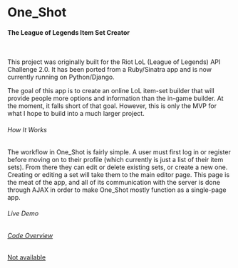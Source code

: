 <h1>One_Shot</h1>
<h4>The League of Legends Item Set Creator</h4>
<br>
<p>This project was originally built for the Riot LoL (League of Legends) API Challenge 2.0.  It has been ported from a Ruby/Sinatra app and is now currently running on Python/Django.</p>

<p>The goal of this app is to create an online LoL item-set builder that will provide people more options and information than the in-game builder.  At the moment, it falls short of that goal.  However, this is only the MVP for what I hope to build into a much larger project.</p>

<h6>How It Works</h6>
<p>The workflow in One_Shot is fairly simple.  A user must first log in or register before moving on to their profile (which currently is just a list of their item sets).  From there they can edit or delete existing sets, or create a new one.  Creating or editing a set will take them to the main editor page.  This page is the meat of the app, and all of its communication with the server is done through AJAX in order to make One_Shot mostly function as a single-page app.</p>

<h6>Live Demo</h6>
<a href="https://www.youtube.com/embed/NAiDmB00o7o">

<h6>Code Overview</h6>
<p>Not available</p>